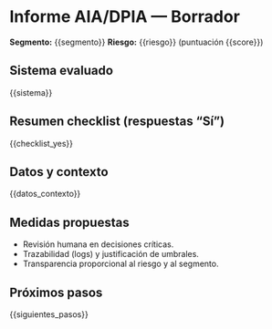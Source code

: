 # Informe AIA/DPIA — Borrador
**Segmento:** {{segmento}}
**Riesgo:** {{riesgo}} (puntuación {{score}})

## Sistema evaluado
{{sistema}}

## Resumen checklist (respuestas “Sí”)
{{checklist_yes}}

## Datos y contexto
{{datos_contexto}}

## Medidas propuestas
- Revisión humana en decisiones críticas.
- Trazabilidad (logs) y justificación de umbrales.
- Transparencia proporcional al riesgo y al segmento.

## Próximos pasos
{{siguientes_pasos}}

